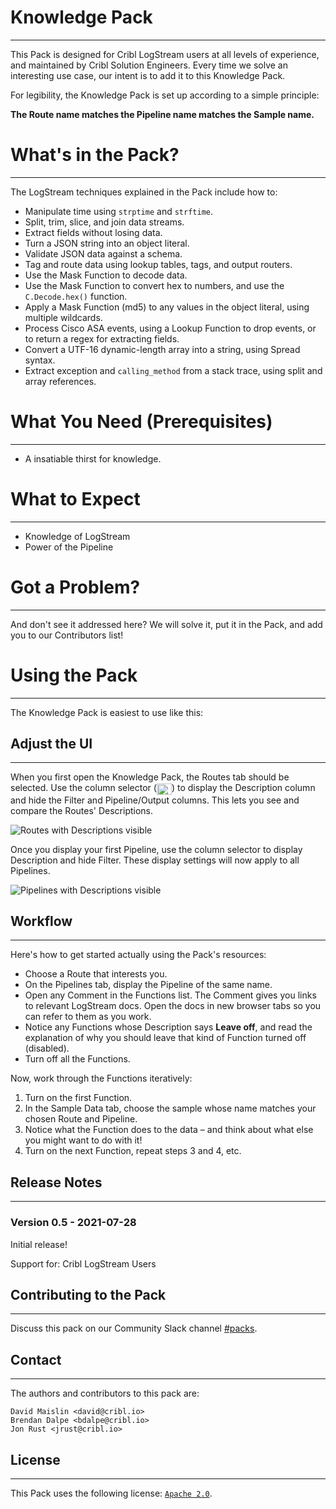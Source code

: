 # Knowledge Pack
----
This Pack is designed for Cribl LogStream users at all levels of experience, and maintained by Cribl Solution Engineers. Every time we solve an interesting use case, our intent is to add it to this Knowledge Pack.
 
For legibility, the Knowledge Pack is set up according to a simple principle: 

**The Route name matches the Pipeline name matches the Sample name.**


# What's in the Pack? 
---

The LogStream techniques explained in the Pack include how to:

* Manipulate time using `strptime` and `strftime`.
* Split, trim, slice, and join data streams.
* Extract fields without losing data.
* Turn a JSON string into an object literal.
* Validate JSON data against a schema.
* Tag and route data using lookup tables, tags, and output routers.
* Use the Mask Function to decode data.
* Use the Mask Function to convert hex to numbers, and use the `C.Decode.hex()` function.
* Apply a Mask Function (md5) to any values in the object literal, using multiple wildcards.
* Process Cisco ASA events, using a Lookup Function to drop events, or to return a regex for extracting fields.
* Convert a UTF-16 dynamic-length array into a string, using Spread syntax.
* Extract exception and `calling_method` from a stack trace, using split and array references.

# What You Need (Prerequisites)
---
* A insatiable thirst for knowledge.

# What to Expect
---
* Knowledge of LogStream
* Power of the Pipeline

# Got a Problem?
---
And don't see it addressed here? We will solve it, put it in the Pack, and add you to our Contributors list!


# Using the Pack
---
The Knowledge Pack is easiest to use like this:

## Adjust the UI
---
When you first open the Knowledge Pack, the Routes tab should be selected. Use the column selector (<img valign="middle" width="24" height="18" src="https://github.com/criblpacks/cribl-knowledge-pack/blob/main/blob/kp-selector.png?raw=true">) to display the Description column and hide the Filter and Pipeline/Output columns. This lets you see and compare the Routes' Descriptions.

![Routes with Descriptions visible](https://github.com/criblpacks/cribl-knowledge-pack/blob/main/blob/kp-routes-selector.png?raw=true)

Once you display your first Pipeline, use the column selector to display Description and hide Filter. These display settings will now apply to all Pipelines.

![Pipelines with Descriptions visible](https://github.com/criblpacks/cribl-knowledge-pack/blob/main/blob/kp-pipeline-selector.png?raw=true)

## Workflow
---

Here's how to get started actually using the Pack's resources:

* Choose a Route that interests you.
* On the Pipelines tab, display the Pipeline of the same name.
* Open any Comment in the Functions list. The Comment gives you links to relevant LogStream docs. Open the docs in new browser tabs so you can refer to them as you work.
* Notice any Functions whose Description says **Leave off**, and read the explanation of why you should leave that kind of Function turned off (disabled).
* Turn off all the Functions.

Now, work through the Functions iteratively:

1. Turn on the first Function.
2. In the Sample Data tab, choose the sample whose name matches your chosen Route and Pipeline.
3. Notice what the Function does to the data – and think about what else you might want to do with it!
4. Turn on the next Function, repeat steps 3 and 4, etc.

## Release Notes
---
### Version 0.5 - 2021-07-28
Initial release!

Support for: Cribl LogStream Users

## Contributing to the Pack
---
Discuss this pack on our Community Slack channel [#packs](https://cribl-community.slack.com/archives/C021UP7ETM3).

## Contact
---
The authors and contributors to this pack are:
```
David Maislin <david@cribl.io>
Brendan Dalpe <bdalpe@cribl.io>
Jon Rust <jrust@cribl.io>
```

## License
---
This Pack uses the following license: [`Apache 2.0`](https://github.com/criblio/appscope/blob/master/LICENSE).